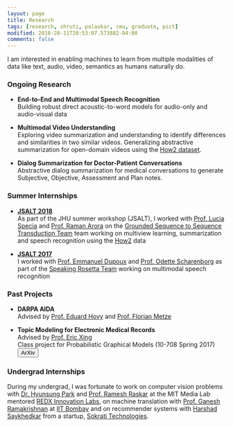 ```yaml
---
layout: page
title: Research
tags: [research, shruti, palaskar, cmu, graduate, pict]
modified: 2018-28-11T20:53:07.573882-04:00
comments: false
---
```


I am interested in enabling machines to learn from multiple modalities of data like text, audio, video, semantics as humans naturally do.

### Ongoing Research

* **End-to-End and Multimodal Speech Recognition**  
Building robust direct acoustic-to-word models for audio-only and audio-visual data

* **Multimodal Video Understanding**  
Exploring video summarization and understanding to identify differences and similarities in two similar videos. Generalizing abstractive summarization for open-domain videos using the [How2 dataset](https://github.com/srvk/how2-dataset).

* **Dialog Summarization for Doctor-Patient Conversations**  
Abstractive dialog summarization for medical conversations to generate Subjective, Objective, Assessment and Plan notes.

  

### Summer Internships

* **[JSALT 2018](https://www.clsp.jhu.edu/workshops/18-workshop/)**  
As part of the JHU summer workshop (JSALT), I worked with [Prof. Lucia Specia](https://staffwww.dcs.shef.ac.uk/people/L.Specia/) and [Prof. Raman Arora](http://www.cs.jhu.edu/~raman/Home.html) on the [Grounded Sequence to Sequence Transduction Team](https://www.clsp.jhu.edu/workshops/18-workshop/grounded-sequence-sequence-transduction/) team working on multiview learning, summarization and speech recognition using the [How2](https://github.com/srvk/how2-dataset) data

* **[JSALT 2017](https://www.lti.cs.cmu.edu/2017-jelinek-workshop)**   
I worked with [Prof. Emmanuel Dupoux](http://www.lscp.net/persons/dupoux/) and [Prof. Odette Scharenborg](https://scholar.google.nl/citations?2user=hyz2eHkAAAAJ&hl=nl) as part of the [Speaking Rosetta Team](http://129.199.81.135/cmuworkshop/) working on multimodal speech recognition

### Past Projects

* **DARPA AIDA**  
Advised by [Prof. Eduard Hovy](https://www.cs.cmu.edu/~hovy/) and [Prof. Florian Metze](http://www.cs.cmu.edu/~fmetze/interACT/Home.html)


* **Topic Modeling for Electronic Medical Records**  
Advised by [Prof. Eric Xing](http://www.cs.cmu.edu/~epxing/)  
Class project for Probabilistic Graphical Models (10-708 Spring 2017)  
[<button type="button" class="btn btn-info">ArXiv</button>](https://arxiv.org/pdf/1709.02842.pdf)

### Undergrad Internships

During my undergrad, I was fortunate to work on computer vision problems with [Dr. Hyunsung Park](https://sites.google.com/site/hyunsung/) and [Prof. Ramesh Raskar](http://web.media.mit.edu/~raskar/) at the MIT Media Lab mentored [REDX Innovation Labs](http://redx.io), on machine translation with [Prof. Ganesh Ramakrishnan](https://www.cse.iitb.ac.in/~ganesh/) at [IIT Bombay](https://www.cse.iitb.ac.in) and on recommender systems with [Harshad Saykhedkar](https://www.linkedin.com/in/harshadss/?originalSubdomain=in) from a startup, [Sokrati Technologies](https://sokrati.com).

